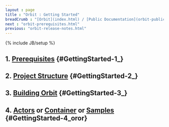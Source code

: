 ```yaml
---
layout : page
title : "Orbit : Getting Started"
breadCrumb : "[Orbit](index.html) / [Public Documentation](orbit-public-documentation.html)"
next : "orbit-prerequisites.html"
previous: "orbit-release-notes.html"
---
```

{% include JB/setup %}

1. [Prerequisites](orbit-prerequisites.html) {#GettingStarted-1_}
----------


2. [Project Structure](orbit-project-structure.html) {#GettingStarted-2_}
----------


3. [Building Orbit](orbit-building-orbit.html) {#GettingStarted-3_}
----------


4. [Actors](orbit-actors.html) or [Container](orbit-container.html) or [Samples](orbit-samples.html) {#GettingStarted-4_oror}
----------

